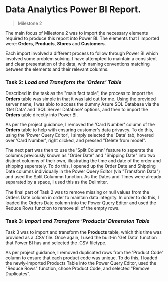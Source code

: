 # Data Analytics Power BI Report.
> Milestone 2

The main focus of Milestone 2 was to import the necessary elements required to produce this report into Power BI. The elements that I imported were: **Orders**, **Products**, **Stores** and **Customers**.

Each import involved a different process to follow through Power BI which involved some problem solving. I have attempted to maintain a consistent and clear presentation of the data, with naming conventions matching between the elements and their relevant columns. 

### Task 2: *Load and Transform the **'Orders'** Table*

Described in the task as the "main fact table", the process to import the **Orders** table was simple in that it was laid out for me. Using the provided server name, I was ablo to access the dummy Azure SQL Database via the 'Get Data' and 'SQL Server Database' options, and then to import the **Orders** table directly into Power BI. 

As per the project guidance, I removed the 'Card Number' column of the **Orders** table to help with ensuring customer's data privavcy. To do this, using the 'Power Query Editor', I simply selected the 'Data' tab, hovered over 'Card Number', right clicked, and pressed "Delete from model".

The next part was then to use the 'Split Column' feature to seperate the columns previously known as "Order Date" and "Shipping Date" into two distinct columns of their own, illustrating the time and date of the order and shipping seperately. To do this, I opened up the Order Date and Shipping Date columns individually in the Power Query Editor (via "Transform Data") and used the Split Colummn function. As the Dates and Times were already separated by a space, I used this as the Delimiter.

The final part of Task 2 was to remove missing or null values from the Orders Date column in order to maintain data integrity. In order to do this, I loaded the Orders Date column into the Power Query Editor and used the Reduce Rows function to remove all of the empty rows.

### Task 3: *Import and Transform **'Products'** Dimension Table*

Task 3 was to import and transform the **Products** table, which this time was provided as a .CSV file. Once again, I used the built-in 'Get Data' function that Power BI has and selected the .CSV filetype. 

As per project guidance, I removed duplicated rows from the 'Product Code' column to ensure that each product code was unique. To do this, I loaded the newly-imported Products Table into the Power Query Editor, used the "Reduce Rows" function, chose Product Code, and selected "Remove Duplicates".
